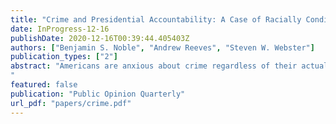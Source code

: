 ```yaml
---
title: "Crime and Presidential Accountability: A Case of Racially Conditioned Issue Ownership"
date: InProgress-12-16
publishDate: 2020-12-16T00:39:44.405403Z
authors: ["Benjamin S. Noble", "Andrew Reeves", "Steven W. Webster"]
publication_types: ["2"]
abstract: "Americans are anxious about crime regardless of their actual exposure or risk. Given this pervasive concern, US presidents frequently talk about crime, take actions to address it, and list crime prevention efforts among their top accomplishments. We argue that presidents act this way, in part, because fear of crime translates into lowered presidential approval. However, this penalty is not applied evenly. Given the parties' stances toward crime and the criminal justice system, Whites will only punish Democratic presidents (i.e., Clinton and Obama) when they are anxious about crime, while Blacks will only punish Republican presidents (i.e., Bush and Trump). We examine twenty years of survey data and find evidence consistent with our theory. Our results suggest that the relationship between fear of crime and presidential accountability is conditioned by an individual's race and the president's party.
"
featured: false
publication: "Public Opinion Quarterly"
url_pdf: "papers/crime.pdf"
---
```


